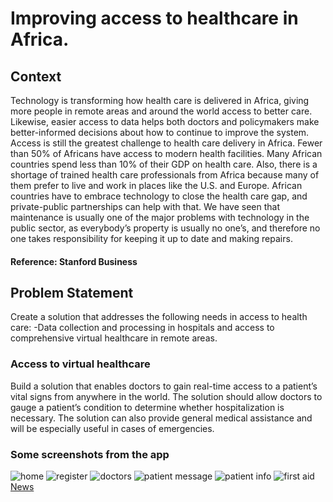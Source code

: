 # Improving access to healthcare in Africa.

## Context
Technology is transforming how health care is delivered in Africa, giving more people
in remote areas and around the world access to better care. Likewise, easier access to
data helps both doctors and policymakers make better-informed decisions about how
to continue to improve the system.
Access is still the greatest challenge to health care delivery in Africa. Fewer than 50% of
Africans have access to modern health facilities. Many African countries spend less than
10% of their GDP on health care. Also, there is a shortage of trained health care
professionals from Africa because many of them prefer to live and work in places like
the U.S. and Europe.
African countries have to embrace technology to close the health care gap, and
private-public partnerships can help with that. We have seen that maintenance is
usually one of the major problems with technology in the public sector, as everybody’s
property is usually no one’s, and therefore no one takes responsibility for keeping it up
to date and making repairs.
#### Reference: Stanford Business

## Problem Statement
Create a solution that addresses the following needs in access to health care: -Data collection and processing in hospitals and access to comprehensive virtual healthcare in remote areas.

### Access to virtual healthcare
Build a solution that enables doctors to gain real-time access to a patient’s vital signs from anywhere in the world. The solution should allow doctors to gauge a patient’s condition to determine whether hospitalization is necessary. The solution can also provide general medical assistance and will be especially useful in
cases of emergencies.

### Some screenshots from the app
![home](https://github.com/luelhagos/Virtual-healthcare/blob/main/screenshots/i1.jpg)
![register](https://github.com/luelhagos/Virtual-healthcare/blob/main/screenshots/i2.jpg)
![doctors](https://github.com/luelhagos/Virtual-healthcare/blob/main/screenshots/i4.jpg)
![patient message](https://github.com/luelhagos/Virtual-healthcare/blob/main/screenshots/i6.jpg)
![patient info](https://github.com/luelhagos/Virtual-healthcare/blob/main/screenshots/i7.jpg)
![first aid](https://github.com/luelhagos/Virtual-healthcare/blob/main/screenshots/i8.jpg)
[News](https://github.com/luelhagos/Virtual-healthcare/blob/main/screenshots/i9.jpg)
